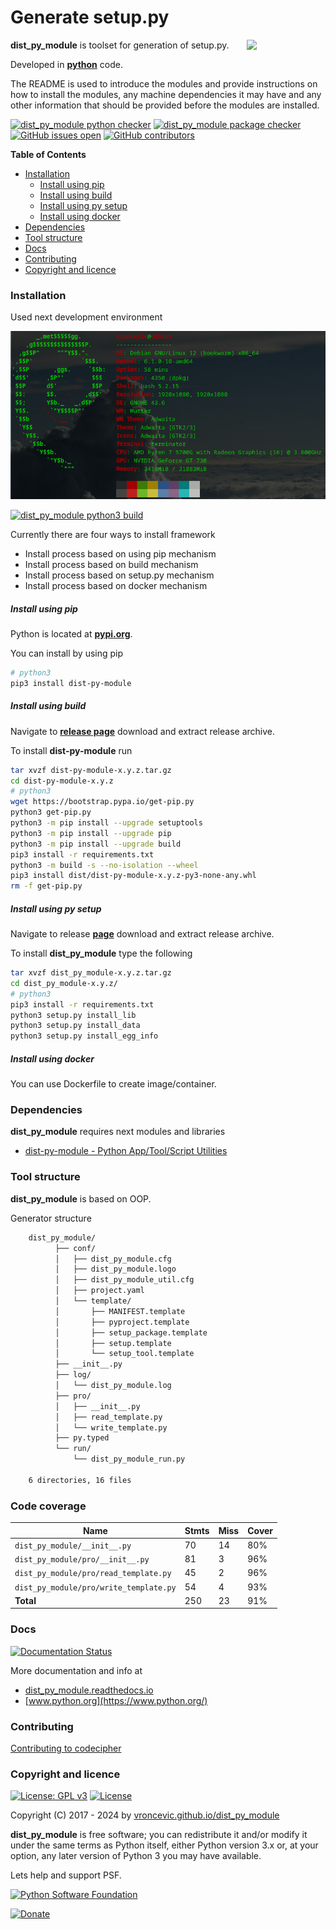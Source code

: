 # Generate setup.py

<img align="right" src="https://raw.githubusercontent.com/vroncevic/dist_py_module/dev/docs/dist_py_module_logo.png" width="25%">

**dist_py_module** is toolset for generation of setup.py.

Developed in **[python](https://www.python.org/)** code.

The README is used to introduce the modules and provide instructions on
how to install the modules, any machine dependencies it may have and any
other information that should be provided before the modules are installed.

[![dist_py_module python checker](https://github.com/vroncevic/dist_py_module/actions/workflows/dist_py_module_python_checker.yml/badge.svg)](https://github.com/vroncevic/dist_py_module/actions/workflows/dist_py_module_python_checker.yml) [![dist_py_module package checker](https://github.com/vroncevic/dist_py_module/actions/workflows/dist_py_module_package_checker.yml/badge.svg)](https://github.com/vroncevic/dist_py_module/actions/workflows/dist_py_module_package.yml) [![GitHub issues open](https://img.shields.io/github/issues/vroncevic/dist_py_module.svg)](https://github.com/vroncevic/dist_py_module/issues) [![GitHub contributors](https://img.shields.io/github/contributors/vroncevic/dist_py_module.svg)](https://github.com/vroncevic/dist_py_module/graphs/contributors)

<!-- START doctoc generated TOC please keep comment here to allow auto update -->
<!-- DON'T EDIT THIS SECTION, INSTEAD RE-RUN doctoc TO UPDATE -->
**Table of Contents**

- [Installation](#installation)
    - [Install using pip](#install-using-pip)
    - [Install using build](#install-using-build)
    - [Install using py setup](#install-using-py-setup)
    - [Install using docker](#install-using-docker)
- [Dependencies](#dependencies)
- [Tool structure](#tool-structure)
- [Docs](#docs)
- [Contributing](#contributing)
- [Copyright and licence](#copyright-and-licence)

<!-- END doctoc generated TOC please keep comment here to allow auto update -->

### Installation

Used next development environment

![debian linux os](https://raw.githubusercontent.com/vroncevic/dist_py_module/dev/docs/debtux.png)

[![dist_py_module python3 build](https://github.com/vroncevic/dist_py_module/actions/workflows/dist_py_module_python3_build.yml/badge.svg)](https://github.com/vroncevic/dist_py_module/actions/workflows/dist_py_module_python3_build.yml)

Currently there are four ways to install framework
* Install process based on using pip mechanism
* Install process based on build mechanism
* Install process based on setup.py mechanism
* Install process based on docker mechanism

##### Install using pip

Python is located at **[pypi.org](https://pypi.org/project/dist-py-module/)**.

You can install by using pip

```bash
# python3
pip3 install dist-py-module
```

##### Install using build

Navigate to **[release page](https://github.com/vroncevic/dist_py_module/releases)** download and extract release archive.

To install **dist-py-module** run

```bash
tar xvzf dist-py-module-x.y.z.tar.gz
cd dist-py-module-x.y.z
# python3
wget https://bootstrap.pypa.io/get-pip.py
python3 get-pip.py 
python3 -m pip install --upgrade setuptools
python3 -m pip install --upgrade pip
python3 -m pip install --upgrade build
pip3 install -r requirements.txt
python3 -m build -s --no-isolation --wheel
pip3 install dist/dist-py-module-x.y.z-py3-none-any.whl
rm -f get-pip.py
```

##### Install using py setup

Navigate to release **[page](https://github.com/vroncevic/dist_py_module/releases/)** download and extract release archive.

To install **dist_py_module** type the following

```bash
tar xvzf dist_py_module-x.y.z.tar.gz
cd dist_py_module-x.y.z/
# python3
pip3 install -r requirements.txt
python3 setup.py install_lib
python3 setup.py install_data
python3 setup.py install_egg_info
```

##### Install using docker

You can use Dockerfile to create image/container.

### Dependencies

**dist_py_module** requires next modules and libraries

* [dist-py-module - Python App/Tool/Script Utilities](https://pypi.org/project/dist-py-module/)

### Tool structure

**dist_py_module** is based on OOP.

Generator structure

```bash
    dist_py_module/
          ├── conf/
          │   ├── dist_py_module.cfg
          │   ├── dist_py_module.logo
          │   ├── dist_py_module_util.cfg
          │   ├── project.yaml
          │   └── template/
          │       ├── MANIFEST.template
          │       ├── pyproject.template
          │       ├── setup_package.template
          │       ├── setup.template
          │       └── setup_tool.template
          ├── __init__.py
          ├── log/
          │   └── dist_py_module.log
          ├── pro/
          │   ├── __init__.py
          │   ├── read_template.py
          │   └── write_template.py
          ├── py.typed
          └── run/
              └── dist_py_module_run.py
    
    6 directories, 16 files
```

### Code coverage

| Name | Stmts | Miss | Cover |
|------|-------|------|-------|
| `dist_py_module/__init__.py` | 70 | 14 | 80% |
| `dist_py_module/pro/__init__.py` | 81 | 3 | 96% |
| `dist_py_module/pro/read_template.py` | 45 | 2 | 96% |
| `dist_py_module/pro/write_template.py` | 54 | 4 | 93% |
| **Total** | 250 | 23 | 91% |

### Docs

[![Documentation Status](https://readthedocs.org/projects/dist-py-module/badge/?version=latest)](https://dist-py-module.readthedocs.io/en/latest/?badge=latest)

More documentation and info at

* [dist_py_module.readthedocs.io](https://dist-py-module.readthedocs.io/en/latest/)
* [www.python.org](https://www.python.org/)

### Contributing

[Contributing to codecipher](CONTRIBUTING.md)

### Copyright and licence

[![License: GPL v3](https://img.shields.io/badge/License-GPLv3-blue.svg)](https://www.gnu.org/licenses/gpl-3.0) [![License](https://img.shields.io/badge/License-Apache%202.0-blue.svg)](https://opensource.org/licenses/Apache-2.0)

Copyright (C) 2017 - 2024 by [vroncevic.github.io/dist_py_module](https://vroncevic.github.io/dist_py_module)

**dist_py_module** is free software; you can redistribute it and/or modify
it under the same terms as Python itself, either Python version 3.x or,
at your option, any later version of Python 3 you may have available.

Lets help and support PSF.

[![Python Software Foundation](https://raw.githubusercontent.com/vroncevic/dist_py_module/dev/docs/psf-logo-alpha.png)](https://www.python.org/psf/)

[![Donate](https://www.paypalobjects.com/en_US/i/btn/btn_donateCC_LG.gif)](https://www.python.org/psf/donations/)
